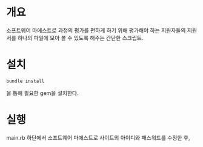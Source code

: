 # 개요

 소프트웨어 마에스트로 과정의 평가를 편하게 하기 위해 평가해야 하는 지원자들의 지원서를 하나의 파일에 모아 볼 수 있도록 해주는 간단한 스크립트.

# 설치

  `bundle install`

  을 통해 필요한 gem을 설치한다.

# 실행

 main.rb 하단에서 소프트웨어 마에스트로 사이트의 아이디와 패스워드를 수정한 후,

